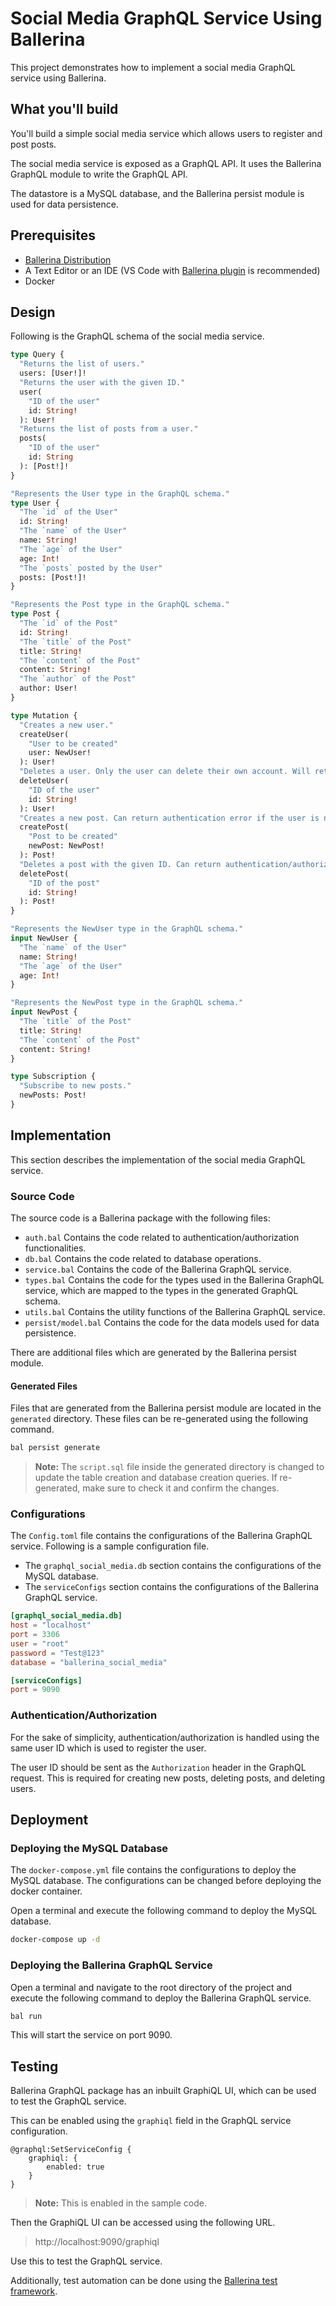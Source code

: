 # Social Media GraphQL Service Using Ballerina

This project demonstrates how to implement a social media GraphQL service using Ballerina.

## What you'll build

You'll build a simple social media service which allows users to register and post posts.

The social media service is exposed as a GraphQL API. It uses the Ballerina GraphQL module to write the GraphQL API.

The datastore is a MySQL database, and the Ballerina persist module is used for data persistence.

## Prerequisites

* [Ballerina Distribution](https://ballerina.io/downloads/)
* A Text Editor or an IDE (VS Code with [Ballerina plugin](https://marketplace.visualstudio.com/items?itemName=wso2.ballerina) is recommended)
* Docker

## Design

Following is the GraphQL schema of the social media service.

```graphql
type Query {
  "Returns the list of users."
  users: [User!]!
  "Returns the user with the given ID."
  user(
    "ID of the user"
    id: String!
  ): User!
  "Returns the list of posts from a user."
  posts(
    "ID of the user"
    id: String
  ): [Post!]!
}

"Represents the User type in the GraphQL schema."
type User {
  "The `id` of the User"
  id: String!
  "The `name` of the User"
  name: String!
  "The `age` of the User"
  age: Int!
  "The `posts` posted by the User"
  posts: [Post!]!
}

"Represents the Post type in the GraphQL schema."
type Post {
  "The `id` of the Post"
  id: String!
  "The `title` of the Post"
  title: String!
  "The `content` of the Post"
  content: String!
  "The `author` of the Post"
  author: User!
}

type Mutation {
  "Creates a new user."
  createUser(
    "User to be created"
    user: NewUser!
  ): User!
  "Deletes a user. Only the user can delete their own account. Will return an authentication/authorization error if the user cannot be authenticated/authorized."
  deleteUser(
    "ID of the user"
    id: String!
  ): User!
  "Creates a new post. Can return authentication error if the user is not authenticated."
  createPost(
    "Post to be created"
    newPost: NewPost!
  ): Post!
  "Deletes a post with the given ID. Can return authentication/authorization errors if the user cannot be authenticated/authorized."
  deletePost(
    "ID of the post"
    id: String!
  ): Post!
}

"Represents the NewUser type in the GraphQL schema."
input NewUser {
  "The `name` of the User"
  name: String!
  "The `age` of the User"
  age: Int!
}

"Represents the NewPost type in the GraphQL schema."
input NewPost {
  "The `title` of the Post"
  title: String!
  "The `content` of the Post"
  content: String!
}

type Subscription {
  "Subscribe to new posts."
  newPosts: Post!
}
```

## Implementation

This section describes the implementation of the social media GraphQL service.

### Source Code

The source code is a Ballerina package with the following files:

- `auth.bal`
  Contains the code related to authentication/authorization functionalities.
- `db.bal`
  Contains the code related to database operations.
- `service.bal`
  Contains the code of the Ballerina GraphQL service.
- `types.bal`
  Contains the code for the types used in the Ballerina GraphQL service, which are mapped to the types in the generated GraphQL schema.
- `utils.bal`
  Contains the utility functions of the Ballerina GraphQL service.
- `persist/model.bal`
  Contains the code for the data models used for data persistence.

There are additional files which are generated by the Ballerina persist module.

#### Generated Files

Files that are generated from the Ballerina persist module are located in the `generated` directory. These files can be re-generated using the following command.

```bash
bal persist generate
```

> **Note:** The `script.sql` file inside the generated directory is changed to update the table creation and database creation queries. If re-generated, make sure to check it and confirm the changes.

### Configurations

The `Config.toml` file contains the configurations of the Ballerina GraphQL service. Following is a sample configuration file.

- The `graphql_social_media.db` section contains the configurations of the MySQL database.
- The `serviceConfigs` section contains the configurations of the Ballerina GraphQL service.

```toml
[graphql_social_media.db]
host = "localhost"
port = 3306
user = "root"
password = "Test@123"
database = "ballerina_social_media"

[serviceConfigs]
port = 9090
```

### Authentication/Authorization

For the sake of simplicity, authentication/authorization is handled using the same user ID which is used to register the user.

The user ID should be sent as the `Authorization` header in the GraphQL request. This is required for creating new posts, deleting posts, and deleting users.

## Deployment

### Deploying the MySQL Database

The `docker-compose.yml` file contains the configurations to deploy the MySQL database. The configurations can be changed before deploying the docker container.

Open a terminal and execute the following command to deploy the MySQL database.

```bash
docker-compose up -d
```

### Deploying the Ballerina GraphQL Service

Open a terminal and navigate to the root directory of the project and execute the following command to deploy the Ballerina GraphQL service.

```bash
bal run
```

This will start the service on port 9090.

## Testing

Ballerina GraphQL package has an inbuilt GraphiQL UI, which can be used to test the GraphQL service.

This can be enabled using the `graphiql` field in the GraphQL service configuration.

```ballerina
@graphql:SetServiceConfig {
    graphiql: {
        enabled: true
    }
}
```

> **Note:** This is enabled in the sample code.

Then the GraphiQL UI can be accessed using the following URL.

> http://localhost:9090/graphiql

Use this to test the GraphQL service.

Additionally, test automation can be done using the [Ballerina test framework](https://ballerina.io/learn/test-ballerina-code/write-tests/).
